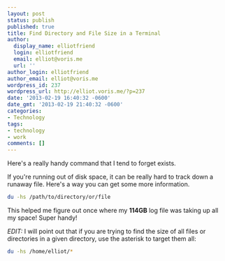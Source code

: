 ```yaml
---
layout: post
status: publish
published: true
title: Find Directory and File Size in a Terminal
author:
  display_name: elliotfriend
  login: elliotfriend
  email: elliot@voris.me
  url: ''
author_login: elliotfriend
author_email: elliot@voris.me
wordpress_id: 237
wordpress_url: http://elliot.voris.me/?p=237
date: '2013-02-19 16:40:32 -0600'
date_gmt: '2013-02-19 21:40:32 -0600'
categories:
- Technology
tags:
- technology
- work
comments: []
---
```

Here's a really handy command that I tend to forget exists.

If you're running out of disk space, it can be really hard to track down a
runaway file. Here's a way you can get some more information.

```bash
du -hs /path/to/directory/or/file
```

This helped me figure out once where my **114GB** log file was taking up all my
space! Super handy!

_EDIT:_ I will point out that if you are trying to find the size of all files or
directories in a given directory, use the asterisk to target them all:

```bash
du -hs /home/elliot/*
```
